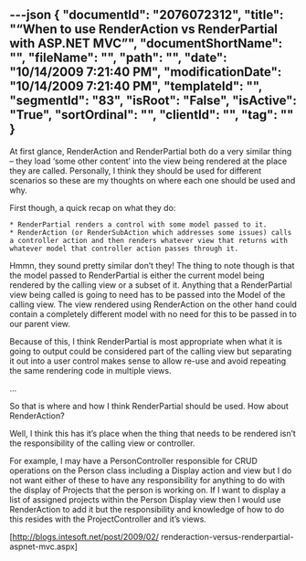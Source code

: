 ---json
{
  "documentId": "2076072312",
  "title": "“When to use RenderAction vs RenderPartial with ASP.NET MVC”",
  "documentShortName": "",
  "fileName": "",
  "path": "",
  "date": "10/14/2009 7:21:40 PM",
  "modificationDate": "10/14/2009 7:21:40 PM",
  "templateId": "",
  "segmentId": "83",
  "isRoot": "False",
  "isActive": "True",
  "sortOrdinal": "",
  "clientId": "",
  "tag": ""
}
---

At first glance, RenderAction and RenderPartial both do a very similar thing – they load ‘some other content’ into the view being rendered at the place they are called. Personally, I think they should be used for different scenarios so these are my thoughts on where each one should be used and why.

First though, a quick recap on what they do:

    * RenderPartial renders a control with some model passed to it.
    * RenderAction (or RenderSubAction which addresses some issues) calls a controller action and then renders whatever view that returns with whatever model that controller action passes through it.

Hmmn, they sound pretty similar don’t they! The thing to note though is that the model passed to RenderPartial is either the current model being rendered by the calling view or a subset of it. Anything that a RenderPartial view being called is going to need has to be passed into the Model of the calling view. The view rendered using RenderAction on the other hand could contain a completely different model with no need for this to be passed in to our parent view.

Because of this, I think RenderPartial is most appropriate when what it is going to output could be considered part of the calling view but separating it out into a user control makes sense to allow re-use and avoid repeating the same rendering code in multiple views.

…

So that is where and how I think RenderPartial should be used. How about RenderAction?

Well, I think this has it’s place when the thing that needs to be rendered isn’t the responsibility of the calling view or controller.

For example, I may have a PersonController responsible for CRUD operations on the Person class including a Display action and view but I do not want either of these to have any responsibility for anything to do with the display of Projects that the person is working on. If I want to display a list of assigned projects within the Person Display view then I would use RenderAction to add it but the responsibility and knowledge of how to do this resides with the ProjectController and it’s views.

[http://blogs.intesoft.net/post/2009/02/
    renderaction-versus-renderpartial-aspnet-mvc.aspx]
